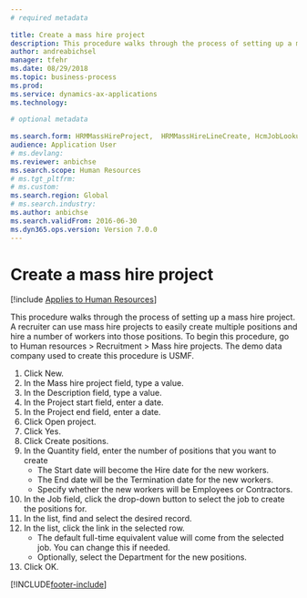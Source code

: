 ```yaml
--- 
# required metadata 
 
title: Create a mass hire project
description: This procedure walks through the process of setting up a mass hire project. 
author: andreabichsel
manager: tfehr 
ms.date: 08/29/2018
ms.topic: business-process 
ms.prod:  
ms.service: dynamics-ax-applications 
ms.technology:  
 
# optional metadata 
 
ms.search.form: HRMMassHireProject,  HRMMassHireLineCreate, HcmJobLookup, HcmPersonnelManagementWorkspace
audience: Application User 
# ms.devlang:  
ms.reviewer: anbichse
ms.search.scope: Human Resources
# ms.tgt_pltfrm:  
# ms.custom:  
ms.search.region: Global
# ms.search.industry: 
ms.author: anbichse
ms.search.validFrom: 2016-06-30 
ms.dyn365.ops.version: Version 7.0.0 
---
```

# Create a mass hire project

[!include [Applies to Human Resources](../includes/applies-to-hr.md)]



This procedure walks through the process of setting up a mass hire project. A recruiter can use mass hire projects to easily create multiple positions and hire a number of workers into those positions. To begin this procedure, go to Human resources > Recruitment > Mass hire projects. The demo data company used to create this procedure is USMF.

1. Click New.
2. In the Mass hire project field, type a value.
3. In the Description field, type a value.
4. In the Project start field, enter a date.
5. In the Project end field, enter a date.
6. Click Open project.
7. Click Yes.
8. Click Create positions.
9. In the Quantity field, enter the number of positions that you want to create
    * The Start date will become the Hire date for the new workers.  
    * The End date will be the Termination date for the new workers.  
    * Specify whether the new workers will be Employees or Contractors.  
10. In the Job field, click the drop-down button to select the job to create the positions for.
11. In the list, find and select the desired record.
12. In the list, click the link in the selected row.
    * The default full-time equivalent value will come from the selected job. You can change this if needed.  
    * Optionally, select the Department for the new positions.  
13. Click OK.



[!INCLUDE[footer-include](../includes/footer-banner.md)]